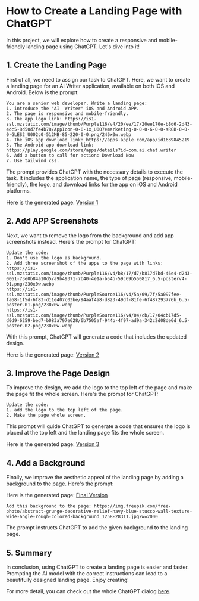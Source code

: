 # How to Create a Landing Page with ChatGPT

In this project, we will explore how to create a responsive and mobile-friendly landing page using ChatGPT. Let's dive into it!

## 1. Create the Landing Page

First of all, we need to assign our task to ChatGPT. Here, we want to create a landing page for an AI Writer application, available on both iOS and Android. Below is the prompt:

```
You are a senior web developer. Write a landing page: 
1. introduce the "AI  Writer" iOS and Android APP. 
2. The page is responsive and mobile-friendly.
3. The app logo link: https://is1-ssl.mzstatic.com/image/thumb/Purple116/v4/20/ee/17/20ee170e-b8d6-2d43-4dc5-8d50d7fe4b78/AppIcon-0-0-1x_U007emarketing-0-0-0-6-0-0-sRGB-0-0-0-GLES2_U002c0-512MB-85-220-0-0.png/246x0w.webp
4. The iOS app download link: https://apps.apple.com/app/id1639845219
5. The Android app download link: https://play.google.com/store/apps/details?id=com.ai.chat.writer
6. Add a button to call for action: Download Now
7. Use tailwind css. 
```
The prompt provides ChatGPT with the necessary details to execute the task. It includes the application name, the type of page (responsive, mobile-friendly), the logo, and download links for the app on iOS and Android platforms.

Here is the generated page: [Version 1](https://ai-writer.app/page/v1)

## 2. Add APP Screenshots

Next, we want to remove the logo from the background and add app screenshots instead. Here's the prompt for ChatGPT:

```
Update the code: 
1. Don't use the logo as background. 
2. Add three screenshot of the apps to the page with links: 
https://is1-ssl.mzstatic.com/image/thumb/Purple116/v4/b8/17/d7/b817d7bd-46e4-d243-0061-73e0b84a10d5/a9b49371-7b40-4e1a-b54b-59c69b550817_6.5-posterv4-01.png/230x0w.webp  
https://is1-ssl.mzstatic.com/image/thumb/PurpleSource116/v4/5a/09/7f/5a097fee-fa68-1f5d-6f83-d11e407c03be/94aaf4a8-d823-49df-81fe-6f487293776b_6.5-poster-01.png/230x0w.webp 
https://is1-ssl.mzstatic.com/image/thumb/PurpleSource116/v4/04/cb/17/04cb17d5-d0d9-6259-bed7-b083a797e628/6b7505af-944b-4f97-ad9a-342c2d08de6d_6.5-poster-02.png/230x0w.webp 
```
With this prompt, ChatGPT will generate a code that includes the updated design.

Here is the generated page: [Version 2](https://ai-writer.app/page/v2)

## 3. Improve the Page Design

To improve the design, we add the logo to the top left of the page and make the page fit the whole screen. Here's the prompt for ChatGPT:

```
Update the code: 
1. add the logo to the top left of the page. 
2. Make the page whole screen. 
```
This prompt will guide ChatGPT to generate a code that ensures the logo is placed at the top left and the landing page fits the whole screen.

Here is the generated page: [Version 3](https://ai-writer.app/page/v3)

## 4. Add a Background

Finally, we improve the aesthetic appeal of the landing page by adding a background to the page. Here's the prompt:

Here is the generated page: [Final Version](https://ai-writer.app/)

```
Add this background to the page: https://img.freepik.com/free-photo/abstract-grunge-decorative-relief-navy-blue-stucco-wall-texture-wide-angle-rough-colored-background_1258-28311.jpg?w=2000
```
The prompt instructs ChatGPT to add the given background to the landing page.

## 5. Summary

In conclusion, using ChatGPT to create a landing page is easier and faster. Prompting the AI model with the correct instructions can lead to a beautifully designed landing page. Enjoy creating!

For more detail, you can check out the whole ChatGPT dialog [here](https://chat.openai.com/share/04a2fc6a-95a5-41e9-9813-30807f47d899).
